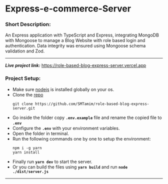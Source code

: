 # Express-e-commerce-Server

### **Short Description:**

An Express application with TypeScript and Express, integrating MongoDB with Mongoose to manage a Blog Website with role based login and authentication. Data integrity was ensured using Mongoose schema validation and Zod.

---

**_Live project link:_** https://role-based-blog-express-server.vercel.app

### **Project Setup:**

- Make sure [nodejs](https://nodejs.org/en/download) is installed globally on your os.
- Clone the [repo](https://github.com/SMTamim/role-based-blog-express-server.git)
  ```
  git clone https://github.com/SMTamim/role-based-blog-express-server.git
  ```
- Go inside the folder copy **`.env.example`** file and rename the copied file to **`.env`**
- Configure the **`.env`** with your environment variables.
- Open the folder in terminal.
- Run the following commands one by one to setup the environment:
  ```
  npm i -g yarn
  yarn install
  ```
- Finally run **`yarn dev`** to start the server.
- Or you can build the files using **`yarn build`** and run **`node ./dist/server.js`**

---
